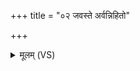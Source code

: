 +++
title = "०२ जवस्ते अर्वन्निहितो"

+++
<details><summary>मूलम् (VS)</summary>

ज॒वस्ते॑ अर्व॒न्निहि॑तो॒ गुहा॒ यः श्ये॒ने वात॑ उ॒त योऽच॑र॒त्परी॑त्तः। तेन॒ त्वं वा॑जि॒न्बल॑वा॒न्बले॑ना॒जिं ज॑य॒ सम॑ने पारयि॒ष्णुः ॥
</details>